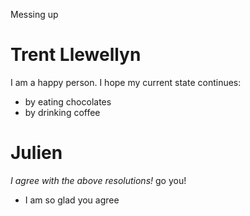 Messing up

# Trent Llewellyn
I am a happy person. I hope my current state continues:

- by eating chocolates
- by drinking coffee


# Julien

_I agree with the above resolutions!_ go you!

- I am so glad you agree

